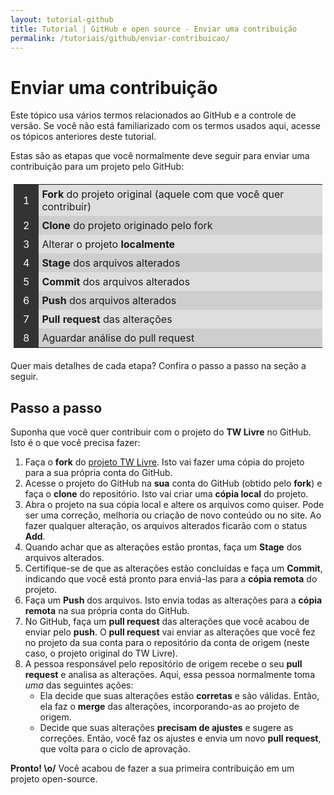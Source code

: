 ```yaml
---
layout: tutorial-github
title: Tutorial | GitHub e open source - Enviar uma contribuição
permalink: /tutoriais/github/enviar-contribuicao/
---
```


# Enviar uma contribuição

<div class="alerta alerta-azul">
    <p>Este tópico usa vários termos relacionados ao GitHub e a controle de versão. Se você não está familiarizado com os termos usados aqui, acesse os tópicos anteriores deste tutorial.</p>
</div>

Estas são as etapas que você normalmente deve seguir para enviar uma contribuição para um projeto pelo GitHub:

<table style="margin-top: 15px; margin-bottom:15px;padding: 5px;">
    <tr>
        <td style="padding: 5px 15px 5px 15px; background-color: #333333; color: #fff;">1</td>
        <td style="padding: 5px; background-color: #dedede;"><b>Fork</b> do projeto original (aquele com que você quer contribuir)</td>
    </tr>
    <tr>
        <td style="padding: 5px 15px 5px 15px; background-color: #333333; color: #fff;">2</td>
        <td style="padding: 5px; background-color: #cecece;"><b>Clone</b> do projeto originado pelo fork</td>
    </tr>
    <tr>
        <td style="padding: 5px 15px 5px 15px; background-color: #333333; color: #fff;">3</td>
        <td style="padding: 5px; background-color: #dedede;">Alterar o projeto <b>localmente</b></td>
    </tr>
    <tr>
        <td style="padding: 5px 15px 5px 15px; background-color: #333333; color: #fff;">4</td>
        <td style="padding: 5px; background-color: #cecece;"><b>Stage</b> dos arquivos alterados</td>
    </tr>
    <tr>
        <td style="padding: 5px 15px 5px 15px; background-color: #333333; color: #fff;">5</td>
        <td style="padding: 5px; background-color: #dedede;"><b>Commit</b> dos arquivos alterados</td>
    </tr>
    <tr>
        <td style="padding: 5px 15px 5px 15px; background-color: #333333; color: #fff;">6</td>
        <td style="padding: 5px; background-color: #cecece;"><b>Push</b> dos arquivos alterados</td>
    </tr>
    <tr>
        <td style="padding: 5px 15px 5px 15px; background-color: #333333; color: #fff;">7</td>
        <td style="padding: 5px; background-color: #dedede;"><b>Pull request</b> das alterações</td>
    </tr>
    <tr>
        <td style="padding: 5px 15px 5px 15px; background-color: #333333; color: #fff;">8</td>
        <td style="padding: 5px; background-color: #cecece;">Aguardar análise do pull request</td>
    </tr>
</table>

Quer mais detalhes de cada etapa? Confira o passo a passo na seção a seguir.

## Passo a passo

Suponha que você quer contribuir com o projeto do **TW Livre** no GitHub. Isto é o que você precisa fazer:

1. Faça o **fork** do [projeto TW Livre](https://github.com/james-sabel/tw-livre). Isto vai fazer uma cópia do projeto para a sua própria conta do GitHub.
2. Acesse o projeto do GitHub na **sua** conta do GitHub (obtido pelo **fork**) e faça o **clone** do repositório. Isto vai criar uma **cópia local** do projeto.
3. Abra o projeto na sua cópia local e altere os arquivos como quiser. Pode ser uma correção, melhoria ou criação de novo conteúdo ou no site. Ao fazer qualquer alteração, os arquivos alterados ficarão com o status **Add**.
4. Quando achar que as alterações estão prontas, faça um **Stage** dos arquivos alterados.
5. Certifique-se de que as alterações estão concluídas e faça um **Commit**, indicando que você está pronto para enviá-las para a **cópia remota** do projeto.
6. Faça um **Push** dos arquivos. Isto envia todas as alterações para a **cópia remota** na sua própria conta do GitHub.
7. No GitHub, faça um **pull request** das alterações que você acabou de enviar pelo **push**. O **pull request** vai enviar as alterações que você fez no projeto da sua conta para o repositório da conta de origem (neste caso, o projeto original do TW Livre).
8. A pessoa responsável pelo repositório de origem recebe o seu **pull request** e analisa as alterações. Aqui, essa pessoa normalmente toma *uma* das seguintes ações:
    * Ela decide que suas alterações estão **corretas** e são válidas. Então, ela faz o **merge** das alterações, incorporando-as ao projeto de origem.
    * Decide que suas alterações **precisam de ajustes** e sugere as correções. Então, você faz os ajustes e envia um novo **pull request**, que volta para o ciclo de aprovação.

**Pronto! \o/** Você acabou de fazer a sua primeira contribuição em um projeto open-source.